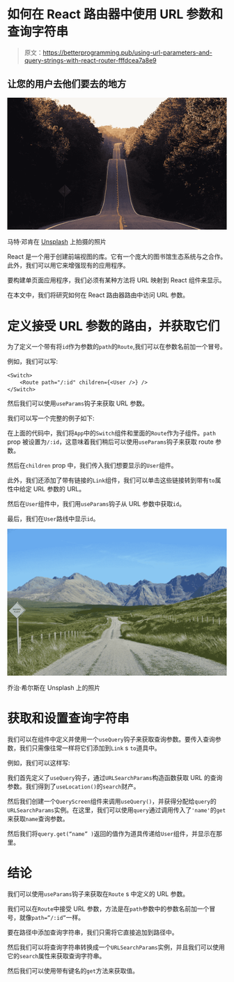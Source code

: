 # 如何在 React 路由器中使用 URL 参数和查询字符串

> 原文：<https://betterprogramming.pub/using-url-parameters-and-query-strings-with-react-router-fffdcea7a8e9>

## 让您的用户去他们要去的地方

![](img/610fb05fdcca6900af912f3079b5a6b0.png)

马特·邓肯在 [Unsplash](https://unsplash.com?utm_source=medium&utm_medium=referral) 上拍摄的照片

React 是一个用于创建前端视图的库。它有一个庞大的图书馆生态系统与之合作。此外，我们可以用它来增强现有的应用程序。

要构建单页面应用程序，我们必须有某种方法将 URL 映射到 React 组件来显示。

在本文中，我们将研究如何在 React 路由器路由中访问 URL 参数。

# 定义接受 URL 参数的路由，并获取它们

为了定义一个带有将`id`作为参数的`path`的`Route`,我们可以在参数名前加一个冒号。

例如，我们可以写:

```
<Switch>
    <Route path="/:id" children={<User />} />
</Switch>
```

然后我们可以使用`useParams`钩子来获取 URL 参数。

我们可以写一个完整的例子如下:

在上面的代码中，我们将`App`中的`Switch`组件和里面的`Route`作为子组件。`path` prop 被设置为`/:id`，这意味着我们稍后可以使用`useParams`钩子来获取 route 参数。

然后在`children` prop 中，我们传入我们想要显示的`User`组件。

此外，我们还添加了带有链接的`Link`组件，我们可以单击这些链接转到带有`to`属性中给定 URL 参数的 URL。

然后在`User`组件中，我们用`useParams`钩子从 URL 参数中获取`id`。

最后，我们在`User`路线中显示`id`。

![](img/d00eb2811794fd92eda6f58c45bc14e9.png)

乔治·希尔斯在 Unsplash 上的照片

# 获取和设置查询字符串

我们可以在组件中定义并使用一个`useQuery`钩子来获取查询参数。要传入查询参数，我们只需像往常一样将它们添加到`Link` s `to`道具中。

例如，我们可以这样写:

我们首先定义了`useQuery`钩子，通过`URLSearchParams`构造函数获取 URL 的查询参数。我们得到了`useLocation()`的`search`财产。

然后我们创建一个`QueryScreen`组件来调用`useQuery()`，并获得分配给`query`的`URLSearchParams`实例。在这里，我们可以使用`query`通过调用传入了`'name'`的`get`来获取`name`查询参数。

然后我们将`query.get(“name” )`返回的值作为道具传递给`User`组件，并显示在那里。

# 结论

我们可以使用`useParams`钩子来获取在`Route` s 中定义的 URL 参数。

我们可以在`Route`中接受 URL 参数，方法是在`path`参数中的参数名前加一个冒号，就像`path=”/:id”`一样。

要在路径中添加查询字符串，我们只需将它直接追加到路径中。

然后我们可以将查询字符串转换成一个`URLSearchParams`实例，并且我们可以使用它的`search`属性来获取查询字符串。

然后我们可以使用带有键名的`get`方法来获取值。